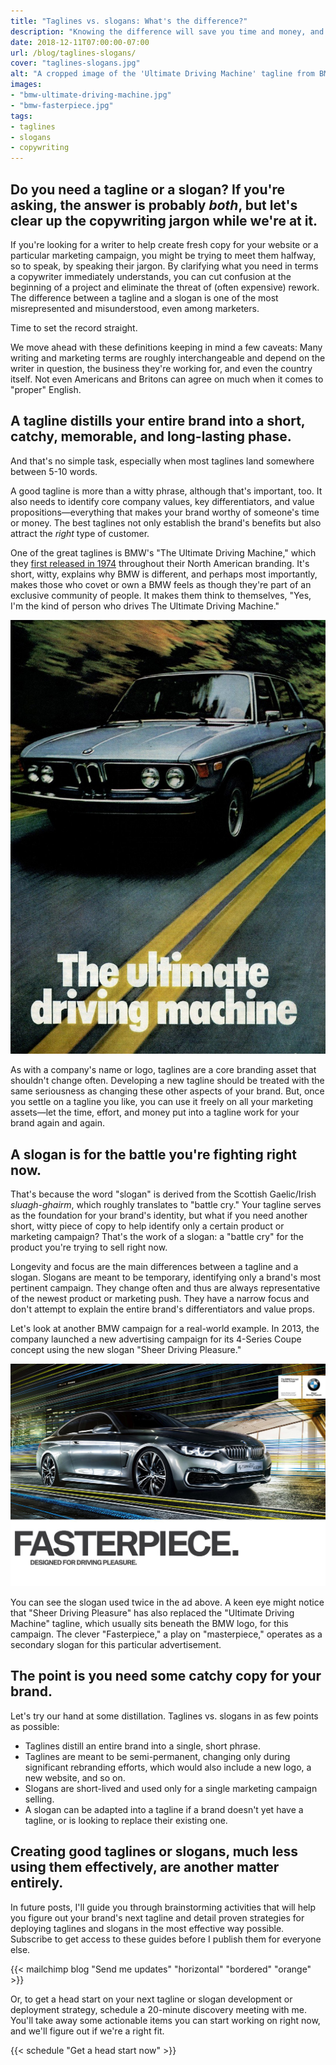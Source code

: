 ```yaml
---
title: "Taglines vs. slogans: What's the difference?"
description: "Knowing the difference will save you time and money, and will set you apart from the copy-less competition."
date: 2018-12-11T07:00:00-07:00
url: /blog/taglines-slogans/
cover: "taglines-slogans.jpg"
alt: "A cropped image of the 'Ultimate Driving Machine' tagline from BMW."
images:
- "bmw-ultimate-driving-machine.jpg"
- "bmw-fasterpiece.jpg"
tags:
- taglines
- slogans
- copywriting
---
```


## Do you need a tagline or a slogan? If you're asking, the answer is probably *both*, but let's clear up the copywriting jargon while we're at it.

If you're looking for a writer to help create fresh copy for your website or a particular marketing campaign, you might be trying to meet them halfway, so to speak, by speaking their jargon. By clarifying what you need in terms a copywriter immediately understands, you can cut confusion at the beginning of a project and eliminate the threat of (often expensive) rework. The difference between a tagline and a slogan is one of the most misrepresented and misunderstood, even among marketers.

Time to set the record straight.

We move ahead with these definitions keeping in mind a few caveats: Many writing and marketing terms are roughly interchangeable and depend on the writer in question, the business they're working for, and even the country itself. Not even Americans and Britons can agree on much when it comes to "proper" English.

## A tagline distills your entire brand into a short, catchy, memorable, and long-lasting phase.

And that's no simple task, especially when most taglines land somewhere between 5-10 words.

A good tagline is more than a witty phrase, although that's important, too. It also needs to identify core company values, key differentiators, and value propositions—everything that makes your brand worthy of someone's time or money. The best taglines not only establish the brand's benefits but also attract the *right* type of customer.

One of the great taglines is BMW's "The Ultimate Driving Machine," which they [first released in 1974](http://www.bmwstyle.tv/the-ultimate-driving-campaign/) throughout their North American branding. It's short, witty, explains why BMW is different, and perhaps most importantly, makes those who covet or own a BMW feels as though they're part of an exclusive community of people. It makes them think to themselves, "Yes, I'm the kind of person who drives The Ultimate Driving Machine."

![A poster for a BMW car with the 'The Ultimate Driving Machine' tagline](bmw-ultimate-driving-machine.jpg)

As with a company's name or logo, taglines are a core branding asset that shouldn't change often. Developing a new tagline should be treated with the same seriousness as changing these other aspects of your brand. But, once you settle on a tagline you like, you can use it freely on all your marketing assets—let the time, effort, and money put into a tagline work for your brand again and again.


##  A slogan is for the battle you're fighting right now.

That's because the word "slogan" is derived from the Scottish Gaelic/Irish *sluagh-ghairm*, which roughly translates to "battle cry." Your tagline serves as the foundation for your brand's identity, but what if you need another short, witty piece of copy to help identify only a certain product or marketing campaign? That's the work of a slogan: a "battle cry" for the product you're trying to sell right now.

Longevity and focus are the main differences between a tagline and a slogan. Slogans are meant to be temporary, identifying only a brand's most pertinent campaign. They change often and thus are always representative of the newest product or marketing push. They have a narrow focus and don't attempt to explain the entire brand's differentiators and value props.

Let's look at another BMW campaign for a real-world example. In 2013, the company launched a new advertising campaign for its 4-Series Coupe concept using the new slogan "Sheer Driving Pleasure."

![A poster with a BMW car and the 'Fasterpiece' and 'Sheer Driving Pleasure' slogans.](bmw-fasterpiece.jpg)

You can see the slogan used twice in the ad above. A keen eye might notice that "Sheer Driving Pleasure" has also replaced the "Ultimate Driving Machine" tagline, which usually sits beneath the BMW logo, for this campaign. The clever "Fasterpiece," a play on "masterpiece," operates as a secondary slogan for this particular advertisement.


## The point is you need some catchy copy for your brand.

Let's try our hand at some distillation. Taglines vs. slogans in as few points as possible:

  * Taglines distill an entire brand into a single, short phrase.
  * Taglines are meant to be semi-permanent, changing only during significant rebranding efforts, which would also include a new logo, a new website, and so on.
  * Slogans are short-lived and used only for a single marketing campaign selling.
  * A slogan can be adapted into a tagline if a brand doesn't yet have a tagline, or is looking to replace their existing one.


## Creating good taglines or slogans, much less using them effectively, are another matter entirely.

In future posts, I'll guide you through brainstorming activities that will help you figure out your brand's next tagline and detail proven strategies for deploying taglines and slogans in the most effective way possible. Subscribe to get access to these guides before I publish them for everyone else.

{{< mailchimp blog "Send me updates" "horizontal" "bordered" "orange" >}}

Or, to get a head start on your next tagline or slogan development or deployment strategy, schedule a 20-minute discovery meeting with me. You'll take away some actionable items you can start working on right now, and we'll figure out if we're a right fit.

{{< schedule "Get a head start now" >}}